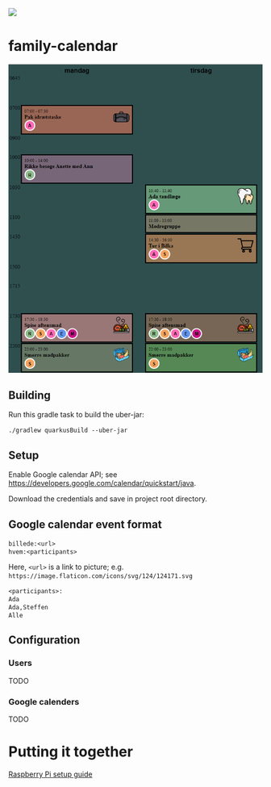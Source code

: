 ![](https://github.com/steffeleffe/family-calendar/workflows/CI/badge.svg)

# family-calendar

![Example](docs/screenshot.png)

## Building

Run this gradle task to build the uber-jar:
```
./gradlew quarkusBuild --uber-jar
``` 

## Setup

Enable Google calendar API; see https://developers.google.com/calendar/quickstart/java.

Download the credentials and save in project root directory.

## Google calendar event format

```
billede:<url>
hvem:<participants>
```

Here, `<url>` is a link to picture; e.g. `https://image.flaticon.com/icons/svg/124/124171.svg`

```
<participants>:
Ada
Ada,Steffen
Alle
```



## Configuration

### Users

TODO 

### Google calenders

TODO

# Putting it together

[Raspberry Pi setup guide](docs/raspberrypi.md)

